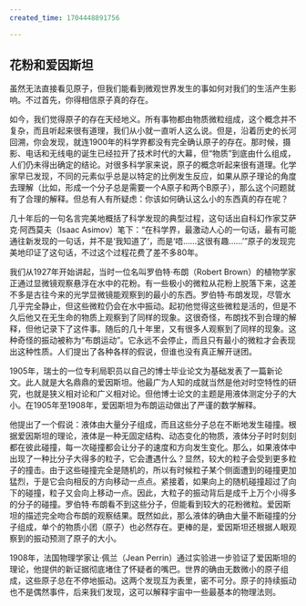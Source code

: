 ```yaml
---
created_time: 1704448891756

---
```

## 花粉和爱因斯坦

虽然无法直接看见原子，但我们能看到微观世界发生的事如何对我们的生活产生影响。不过首先，你得相信原子真的存在。

如今，我们觉得原子的存在天经地义。所有事物都由物质微粒组成，这个概念并不复杂，而且听起来很有道理，我们从小就一直听人这么说。但是，沿着历史的长河回溯，你会发现，就连1900年的科学界都没有完全确认原子的存在。那时候，摄影、电话和无线电的诞生已经拉开了技术时代的大幕，但“物质”到底由什么组成，人们仍未得出确定的结论。对很多科学家来说，原子的概念听起来很有道理。化学家早已发现，不同的元素似乎总是以特定的比例发生反应，如果从原子理论的角度去理解（比如，形成一个分子总是需要一个A原子和两个B原子），那么这个问题就有了合理的解释。但总有人有所疑虑：你该如何确认这么小的东西真的存在呢？

几十年后的一句名言完美地概括了科学发现的典型过程，这句话出自科幻作家艾萨克·阿西莫夫（Isaac Asimov）笔下：“在科学界，最激动人心的一句话，最有可能通往新发现的一句话，并不是‘我知道了’，而是‘唔……这很有趣……’”原子的发现完美地印证了这句话，不过这个过程花费了差不多80年。

我们从1927年开始讲起，当时一位名叫罗伯特·布朗（Robert Brown）的植物学家正通过显微镜观察悬浮在水中的花粉。有一些极小的微粒从花粉上脱落下来，这差不多是古往今来的光学显微镜能观察到的最小的东西。罗伯特·布朗发现，尽管水几乎完全静止，但这些微粒仍会在水中振动。起初他觉得这些微粒是活的，但是不久后他又在无生命的物质上观察到了同样的现象。这很奇怪，布朗找不到合理的解释，但他记录下了这件事。随后的几十年里，又有很多人观察到了同样的现象。这种奇怪的振动被称为“布朗运动”。它永远不会停止，而且只有最小的微粒才会表现出这种性质。人们提出了各种各样的假说，但谁也没有真正解开谜团。

1905年，瑞士的一位专利局职员以自己的博士毕业论文为基础发表了一篇新论文。此人就是大名鼎鼎的爱因斯坦。他最广为人知的成就当然是他对时空特性的研究，也就是狭义相对论和广义相对论。但他博士论文的主题是用液体测定分子的大小。在1905年至1908年，爱因斯坦为布朗运动做出了严谨的数学解释。

他提出了一个假说：液体由大量分子组成，而且这些分子总在不断地发生碰撞。根据爱因斯坦的理论，液体是一种无固定结构、动态变化的物质，液体分子时时刻刻都在彼此碰撞，每一次碰撞都会让分子的速度和方向发生变化。那么，如果液体中出现了一种比分子大得多的粒子，它会遭遇什么？显然，较大的粒子会受到更多粒子的撞击。由于这些碰撞完全是随机的，所以有时候粒子某个侧面遭到的碰撞更加猛烈，于是它会向相反的方向移动一点点。紧接着，如果向上的随机碰撞超过了向下的碰撞，粒子又会向上移动一点。因此，大粒子的振动背后是成千上万个小得多的分子的碰撞。罗伯特·布朗看不到这些分子，但能看到较大的花粉微粒。爱因斯坦的描述完全吻合布朗的观察结果。既然如此，那么液体的确由大量不断碰撞的分子组成，单个的物质小团（原子）也必然存在。更棒的是，爱因斯坦还根据人眼观察到的振动预测了原子的大小。

1908年，法国物理学家让·佩兰（Jean Perrin）通过实验进一步验证了爱因斯坦的理论，他提供的新证据彻底堵住了怀疑者的嘴巴。世界的确由无数微小的原子组成，这些原子总在不停地振动。这两个发现互为表里，密不可分。原子的持续振动也不是偶然事件，后来我们发现，这可以解释宇宙中一些最基本的物理法则。